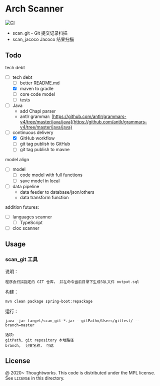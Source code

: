 # Arch Scanner 

[![CI](https://github.com/archguard/scanner/actions/workflows/ci.yaml/badge.svg)](https://github.com/archguard/scanner/actions/workflows/ci.yaml)

* scan_git - Git 提交记录扫描
* scan_jacoco Jacoco 结果扫描

## Todo

tech debt

- [ ] tech debt
  - [ ] better README.md
  - [x] maven to gradle
  - [ ] core code model
  - [ ] tests
- [ ] Java
  - add Chapi parser
  - antlr grammar: [https://github.com/antlr/grammars-v4/tree/master/java/java](https://github.com/antlr/grammars-v4/tree/master/java/java)
- [ ] continuous delivery
  - [x] GitHub workflow 
  - [ ] git tag publish to GitHub
  - [ ] git tag publish to mavne

model align

- [ ] model
  - [ ] code model with full functions
  - [ ] save model in local
- [ ] data pipeline 
  - data feeder to database/json/others
  - data transform function

addition futures: 

- [ ] languages scanner
  - [ ] TypeScript
- [ ] cloc scanner

## Usage

### scan_git 工具 

说明：

 `程序会扫描指定的 GIT 仓库， 并在命令当前目录下生成SQL文件 output.sql`

构建：

 `mvn clean package spring-boot:repackage`
 
运行：

```
java -jar target/scan_git-*.jar --gitPath=/Users/gittest/ --branch=master

选项:
gitPath, git repository 本地路径
branch,  分支名称， 可选
```

License
---

@ 2020~ Thoughtworks.  This code is distributed under the MPL license. See `LICENSE` in this directory.
